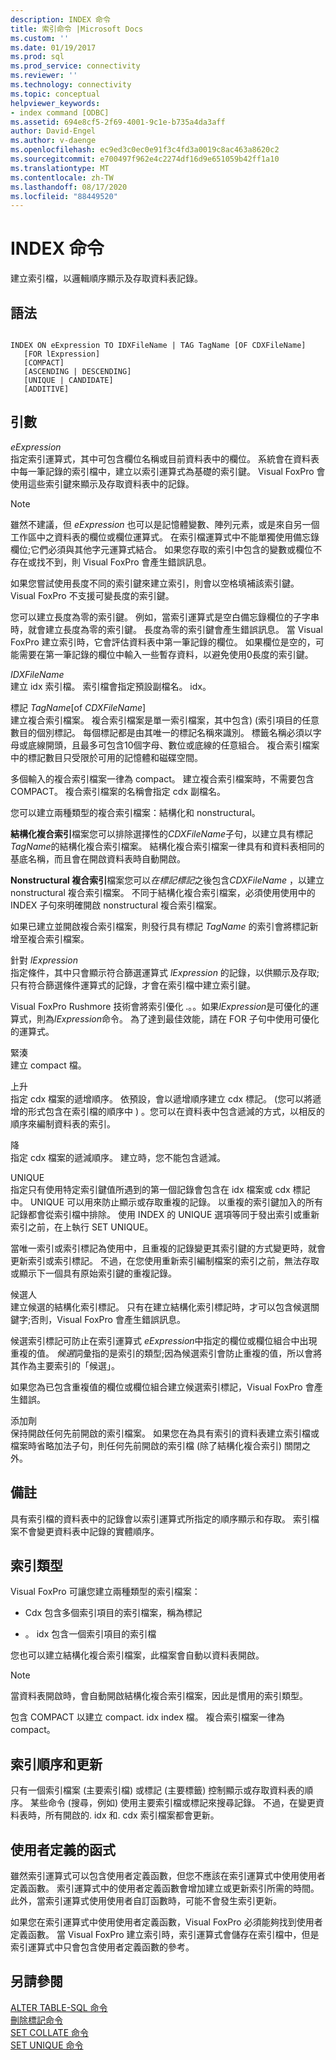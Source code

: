 ```yaml
---
description: INDEX 命令
title: 索引命令 |Microsoft Docs
ms.custom: ''
ms.date: 01/19/2017
ms.prod: sql
ms.prod_service: connectivity
ms.reviewer: ''
ms.technology: connectivity
ms.topic: conceptual
helpviewer_keywords:
- index command [ODBC]
ms.assetid: 694e8cf5-2f69-4001-9c1e-b735a4da3aff
author: David-Engel
ms.author: v-daenge
ms.openlocfilehash: ec9ed3c0ec0e91f3c4fd3a0019c8ac463a8620c2
ms.sourcegitcommit: e700497f962e4c2274df16d9e651059b42ff1a10
ms.translationtype: MT
ms.contentlocale: zh-TW
ms.lasthandoff: 08/17/2020
ms.locfileid: "88449520"
---
```

# <a name="index-command"></a>INDEX 命令
建立索引檔，以邏輯順序顯示及存取資料表記錄。  
  
## <a name="syntax"></a>語法  
  
```  
  
INDEX ON eExpression TO IDXFileName | TAG TagName [OF CDXFileName]  
   [FOR lExpression]  
   [COMPACT]  
   [ASCENDING | DESCENDING]  
   [UNIQUE | CANDIDATE]  
   [ADDITIVE]  
```  
  
## <a name="arguments"></a>引數  
 *eExpression*  
 指定索引運算式，其中可包含欄位名稱或目前資料表中的欄位。 系統會在資料表中每一筆記錄的索引檔中，建立以索引運算式為基礎的索引鍵。 Visual FoxPro 會使用這些索引鍵來顯示及存取資料表中的記錄。  
  
> [!NOTE]  
>  雖然不建議，但 *eExpression* 也可以是記憶體變數、陣列元素，或是來自另一個工作區中之資料表的欄位或欄位運算式。 在索引檔運算式中不能單獨使用備忘錄欄位;它們必須與其他字元運算式結合。 如果您存取的索引中包含的變數或欄位不存在或找不到，則 Visual FoxPro 會產生錯誤訊息。  
  
 如果您嘗試使用長度不同的索引鍵來建立索引，則會以空格填補該索引鍵。 Visual FoxPro 不支援可變長度的索引鍵。  
  
 您可以建立長度為零的索引鍵。 例如，當索引運算式是空白備忘錄欄位的子字串時，就會建立長度為零的索引鍵。 長度為零的索引鍵會產生錯誤訊息。 當 Visual FoxPro 建立索引時，它會評估資料表中第一筆記錄的欄位。 如果欄位是空的，可能需要在第一筆記錄的欄位中輸入一些暫存資料，以避免使用0長度的索引鍵。  
  
 *IDXFileName*  
 建立 idx 索引檔。 索引檔會指定預設副檔名。 idx。  
  
 標記 *TagName*[of *CDXFileName*]  
 建立複合索引檔案。 複合索引檔案是單一索引檔案，其中包含)  (索引項目的任意數目的個別標記。 每個標記都是由其唯一的標記名稱來識別。 標籤名稱必須以字母或底線開頭，且最多可包含10個字母、數位或底線的任意組合。 複合索引檔案中的標記數目只受限於可用的記憶體和磁碟空間。  
  
 多個輸入的複合索引檔案一律為 compact。 建立複合索引檔案時，不需要包含 COMPACT。 複合索引檔案的名稱會指定 cdx 副檔名。  
  
 您可以建立兩種類型的複合索引檔案：結構化和 nonstructural。  
  
 **結構化複合索引**檔案您可以排除選擇性的*CDXFileName*子句，以建立具有標記*TagName*的結構化複合索引檔案。 結構化複合索引檔案一律具有和資料表相同的基底名稱，而且會在開啟資料表時自動開啟。  
  
 **Nonstructural 複合索引**檔案您可以*在標記標記*之後包含*CDXFileName* ，以建立 nonstructural 複合索引檔案。 不同于結構化複合索引檔案，必須使用使用中的 INDEX 子句來明確開啟 nonstructural 複合索引檔案。  
  
 如果已建立並開啟複合索引檔案，則發行具有標記 *TagName* 的索引會將標記新增至複合索引檔案。  
  
 針對 *lExpression*  
 指定條件，其中只會顯示符合篩選運算式 *lExpression* 的記錄，以供顯示及存取;只有符合篩選條件運算式的記錄，才會在索引檔中建立索引鍵。  
  
 Visual FoxPro Rushmore 技術會將索引優化 .。。如果*lExpression*是可優化的運算式，則為*lExpression*命令。 為了達到最佳效能，請在 FOR 子句中使用可優化的運算式。  
  
 緊湊  
 建立 compact 檔。  
  
 上升  
 指定 cdx 檔案的遞增順序。 依預設，會以遞增順序建立 cdx 標記。  (您可以將遞增的形式包含在索引檔的順序中 ) 。您可以在資料表中包含遞減的方式，以相反的順序來編制資料表的索引。  
  
 降  
 指定 cdx 檔案的遞減順序。 建立時，您不能包含遞減。  
  
 UNIQUE  
 指定只有使用特定索引鍵值所遇到的第一個記錄會包含在 idx 檔案或 cdx 標記中。 UNIQUE 可以用來防止顯示或存取重複的記錄。 以重複的索引鍵加入的所有記錄都會從索引檔中排除。 使用 INDEX 的 UNIQUE 選項等同于發出索引或重新索引之前，在上執行 SET UNIQUE。  
  
 當唯一索引或索引標記為使用中，且重複的記錄變更其索引鍵的方式變更時，就會更新索引或索引標記。 不過，在您使用重新索引編制檔案的索引之前，無法存取或顯示下一個具有原始索引鍵的重複記錄。  
  
 候選人  
 建立候選的結構化索引標記。 只有在建立結構化索引標記時，才可以包含候選關鍵字;否則，Visual FoxPro 會產生錯誤訊息。  
  
 候選索引標記可防止在索引運算式 *eExpression*中指定的欄位或欄位組合中出現重複的值。 *候選*詞彙指的是索引的類型;因為候選索引會防止重複的值，所以會將其作為主要索引的「候選」。  
  
 如果您為已包含重複值的欄位或欄位組合建立候選索引標記，Visual FoxPro 會產生錯誤。  
  
 添加劑  
 保持開啟任何先前開啟的索引檔案。 如果您在為具有索引的資料表建立索引檔或檔案時省略加法子句，則任何先前開啟的索引檔 (除了結構化複合索引) 關閉之外。  
  
## <a name="remarks"></a>備註  
 具有索引檔的資料表中的記錄會以索引運算式所指定的順序顯示和存取。 索引檔案不會變更資料表中記錄的實體順序。  
  
## <a name="index-types"></a>索引類型  
 Visual FoxPro 可讓您建立兩種類型的索引檔案：  
  
-   Cdx 包含多個索引項目的索引檔案，稱為標記  
  
-   。 idx 包含一個索引項目的索引檔  
  
 您也可以建立結構化複合索引檔案，此檔案會自動以資料表開啟。  
  
> [!NOTE]  
>  當資料表開啟時，會自動開啟結構化複合索引檔案，因此是慣用的索引類型。  
  
 包含 COMPACT 以建立 compact. idx index 檔。 複合索引檔案一律為 compact。  
  
## <a name="index-order-and-updating"></a>索引順序和更新  
 只有一個索引檔案 (主要索引檔) 或標記 (主要標籤) 控制顯示或存取資料表的順序。 某些命令 (搜尋，例如) 使用主要索引檔或標記來搜尋記錄。 不過，在變更資料表時，所有開啟的. idx 和. cdx 索引檔案都會更新。  
  
## <a name="user-defined-functions"></a>使用者定義的函式  
 雖然索引運算式可以包含使用者定義函數，但您不應該在索引運算式中使用使用者定義函數。 索引運算式中的使用者定義函數會增加建立或更新索引所需的時間。 此外，當索引運算式使用使用者自訂函數時，可能不會發生索引更新。  
  
 如果您在索引運算式中使用使用者定義函數，Visual FoxPro 必須能夠找到使用者定義函數。 當 Visual FoxPro 建立索引時，索引運算式會儲存在索引檔中，但是索引運算式中只會包含使用者定義函數的參考。  
  
## <a name="see-also"></a>另請參閱  
 [ALTER TABLE-SQL 命令](../../odbc/microsoft/alter-table-sql-command.md)   
 [刪除標記命令](../../odbc/microsoft/delete-tag-command.md)   
 [SET COLLATE 命令](../../odbc/microsoft/set-collate-command.md)   
 [SET UNIQUE 命令](../../odbc/microsoft/set-unique-command.md)

